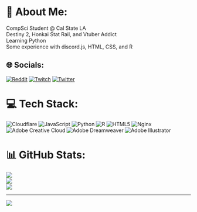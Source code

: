 # 💫 About Me:
CompSci Student @ Cal State LA<br>Destiny 2, Honkai Stat Rail, and Vtuber Addict<br>Learning Python<br>Some experience with discord.js, HTML, CSS, and R


## 🌐 Socials:
[![Reddit](https://img.shields.io/badge/Reddit-%23FF4500.svg?logo=Reddit&logoColor=white)](https://reddit.com/user/u/gamer1912) [![Twitch](https://img.shields.io/badge/Twitch-%239146FF.svg?logo=Twitch&logoColor=white)](https://twitch.tv/sys_32_) [![Twitter](https://img.shields.io/badge/Twitter-%231DA1F2.svg?logo=Twitter&logoColor=white)](https://twitter.com/@system32vt) 

# 💻 Tech Stack:
![Cloudflare](https://img.shields.io/badge/Cloudflare-F38020?style=for-the-badge&logo=Cloudflare&logoColor=white) ![JavaScript](https://img.shields.io/badge/javascript-%23323330.svg?style=for-the-badge&logo=javascript&logoColor=%23F7DF1E) ![Python](https://img.shields.io/badge/python-3670A0?style=for-the-badge&logo=python&logoColor=ffdd54) ![R](https://img.shields.io/badge/r-%23276DC3.svg?style=for-the-badge&logo=r&logoColor=white) ![HTML5](https://img.shields.io/badge/html5-%23E34F26.svg?style=for-the-badge&logo=html5&logoColor=white) ![Nginx](https://img.shields.io/badge/nginx-%23009639.svg?style=for-the-badge&logo=nginx&logoColor=white) ![Adobe Creative Cloud](https://img.shields.io/badge/Adobe%20Creative%20Cloud-DA1F26.svg?style=for-the-badge&logo=Adobe%20Creative%20Cloud&logoColor=white) ![Adobe Dreamweaver](https://img.shields.io/badge/Adobe%20Dreamweaver-FF61F6.svg?style=for-the-badge&logo=Adobe%20Dreamweaver&logoColor=white) ![Adobe Illustrator](https://img.shields.io/badge/adobe%20illustrator-%23FF9A00.svg?style=for-the-badge&logo=adobe%20illustrator&logoColor=white)
# 📊 GitHub Stats:
![](https://github-readme-stats.vercel.app/api?username=sys-32dev&theme=dark&hide_border=false&include_all_commits=true&count_private=true)<br/>
![](https://github-readme-streak-stats.herokuapp.com/?user=sys-32dev&theme=dark&hide_border=false)<br/>
![](https://github-readme-stats.vercel.app/api/top-langs/?username=sys-32dev&theme=dark&hide_border=false&include_all_commits=true&count_private=true&layout=compact)

---
[![](https://visitcount.itsvg.in/api?id=sys-32dev&icon=0&color=0)](https://visitcount.itsvg.in)

<!-- Proudly created with GPRM ( https://gprm.itsvg.in ) -->

